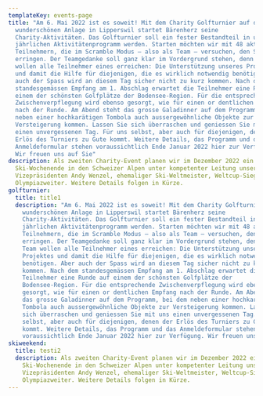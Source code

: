 ```yaml
---
templateKey: events-page
title: "Am 6. Mai 2022 ist es soweit! Mit dem Charity Golfturnier auf der
  wunderschönen Anlage in Lipperswil startet Bärenherz seine
  Charity-Aktivitäten. Das Golfturnier soll ein fester Bestandteil in unserem
  jährlichen Aktivitätenprogramm werden. Starten möchten wir mit 48 aktiven
  Teilnehmern, die im Scramble Modus – also als Team – versuchen, den Sieg zu
  erringen. Der Teamgedanke soll ganz klar im Vordergrund stehen, denn als Team
  wollen alle Teilnehmer eines erreichen: Die Unterstützung unseres Projektes
  und damit die Hilfe für diejenigen, die es wirklich notwendig benötigen. Aber
  auch der Spass wird an diesem Tag sicher nicht zu kurz kommen. Nach dem
  standesgemässen Empfang am 1. Abschlag erwartet die Teilnehmer eine Runde auf
  einem der schönsten Golfplätze der Bodensee-Region. Für die entsprechende
  Zwischenverpflegung wird ebenso gesorgt, wie für einen or dentlichen Empfang
  nach der Runde. Am Abend steht das grosse Galadinner auf dem Programm, bei dem
  neben einer hochkarätigen Tombola auch aussergewöhnliche Objekte zur
  Versteigerung kommen. Lassen Sie sich überraschen und geniessen Sie mit uns
  einen unvergessenen Tag. Für uns selbst, aber auch für diejenigen, denen der
  Erlös des Turniers zu Gute kommt. Weitere Details, das Programm und das
  Anmeldeformular stehen voraussichtlich Ende Januar 2022 hier zur Verfügung.
  Wir freuen uns auf Sie"
description: Als zweiten Charity-Event planen wir im Dezember 2022 ein
  Ski-Wochenende in den Schweizer Alpen unter kompetenter Leitung unseres
  Vizepräsidenten Andy Wenzel, ehemaliger Ski-Weltmeister, Weltcup-Sieger und
  Olympiazweiter. Weitere Details folgen in Kürze.
golfturnier:
  title: title1
  description: "Am 6. Mai 2022 ist es soweit! Mit dem Charity Golfturnier auf der
    wunderschönen Anlage in Lipperswil startet Bärenherz seine
    Charity-Aktivitäten. Das Golfturnier soll ein fester Bestandteil in unserem
    jährlichen Aktivitätenprogramm werden. Starten möchten wir mit 48 aktiven
    Teilnehmern, die im Scramble Modus – also als Team – versuchen, den Sieg zu
    erringen. Der Teamgedanke soll ganz klar im Vordergrund stehen, denn als
    Team wollen alle Teilnehmer eines erreichen: Die Unterstützung unseres
    Projektes und damit die Hilfe für diejenigen, die es wirklich notwendig
    benötigen. Aber auch der Spass wird an diesem Tag sicher nicht zu kurz
    kommen. Nach dem standesgemässen Empfang am 1. Abschlag erwartet die
    Teilnehmer eine Runde auf einem der schönsten Golfplätze der
    Bodensee-Region. Für die entsprechende Zwischenverpflegung wird ebenso
    gesorgt, wie für einen or dentlichen Empfang nach der Runde. Am Abend steht
    das grosse Galadinner auf dem Programm, bei dem neben einer hochkarätigen
    Tombola auch aussergewöhnliche Objekte zur Versteigerung kommen. Lassen Sie
    sich überraschen und geniessen Sie mit uns einen unvergessenen Tag. Für uns
    selbst, aber auch für diejenigen, denen der Erlös des Turniers zu Gute
    kommt. Weitere Details, das Programm und das Anmeldeformular stehen
    voraussichtlich Ende Januar 2022 hier zur Verfügung. Wir freuen uns auf Sie"
skiweekend:
  title: testi2
  description: Als zweiten Charity-Event planen wir im Dezember 2022 ein
    Ski-Wochenende in den Schweizer Alpen unter kompetenter Leitung unseres
    Vizepräsidenten Andy Wenzel, ehemaliger Ski-Weltmeister, Weltcup-Sieger und
    Olympiazweiter. Weitere Details folgen in Kürze.
---
```


